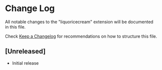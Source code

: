# Change Log

All notable changes to the "liquoricecream" extension will be documented in this file.

Check [Keep a Changelog](http://keepachangelog.com/) for recommendations on how to structure this file.

## [Unreleased]

- Initial release
